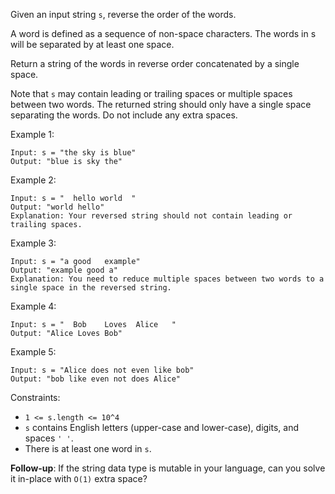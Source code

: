 Given an input string `s`, reverse the order of the words.

A word is defined as a sequence of non-space characters. The words in s will be separated by at least one space.

Return a string of the words in reverse order concatenated by a single space.

Note that `s` may contain leading or trailing spaces or multiple spaces between two words. The returned string should only have a single space separating the words. Do not include any extra spaces.

Example 1:
```
Input: s = "the sky is blue"
Output: "blue is sky the"
```
Example 2:
```
Input: s = "  hello world  "
Output: "world hello"
Explanation: Your reversed string should not contain leading or trailing spaces.
```
Example 3:
```
Input: s = "a good   example"
Output: "example good a"
Explanation: You need to reduce multiple spaces between two words to a single space in the reversed string.
```
Example 4:
```
Input: s = "  Bob    Loves  Alice   "
Output: "Alice Loves Bob"
```
Example 5:
```
Input: s = "Alice does not even like bob"
Output: "bob like even not does Alice"
``` 

Constraints:
- `1 <= s.length <= 10^4`
- `s` contains English letters (upper-case and lower-case), digits, and spaces `' '`.
- There is at least one word in `s`.

**Follow-up**: If the string data type is mutable in your language, can you solve it in-place with `O(1)` extra space?

